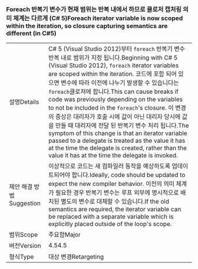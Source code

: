 ### <a name="foreach-iterator-variable-is-now-scoped-within-the-iteration-so-closure-capturing-semantics-are-different-in-c5"></a><span data-ttu-id="2fead-101">Foreach 반복기 변수가 현재 범위는 반복 내에서 하므로 클로저 캡처링 의미 체계는 다르게 (C# 5)</span><span class="sxs-lookup"><span data-stu-id="2fead-101">Foreach iterator variable is now scoped within the iteration, so closure capturing semantics are different (in C#5)</span></span>

|   |   |
|---|---|
|<span data-ttu-id="2fead-102">설명</span><span class="sxs-lookup"><span data-stu-id="2fead-102">Details</span></span>|<span data-ttu-id="2fead-103">C# 5 (Visual Studio 2012)부터 <code>foreach</code> 반복기 변수 반복 내로 범위가 지정 됩니다.</span><span class="sxs-lookup"><span data-stu-id="2fead-103">Beginning with C# 5 (Visual Studio 2012), <code>foreach</code> iterator variables are scoped within the iteration.</span></span> <span data-ttu-id="2fead-104">코드에 포함 되어 있으면 변수에 따라 이전에 나누기 발생할 수 있습니다는 <code>foreach</code>클로저에 합니다.</span><span class="sxs-lookup"><span data-stu-id="2fead-104">This can cause breaks if code was previously depending on the variables to not be included in the <code>foreach</code>'s closure.</span></span> <span data-ttu-id="2fead-105">이 변경의 증상은 대리자가 호출 시에 값이 아닌 대리자 당시에 값을 만들 때 대리자에 전달 된 반복기 변수 처리 됩니다.</span><span class="sxs-lookup"><span data-stu-id="2fead-105">The symptom of this change is that an iterator variable passed to a delegate is treated as the value it has at the time the delegate is created, rather than the value it has at the time the delegate is invoked.</span></span>|
|<span data-ttu-id="2fead-106">제안 해결 방법</span><span class="sxs-lookup"><span data-stu-id="2fead-106">Suggestion</span></span>|<span data-ttu-id="2fead-107">이상적으로 코드는 새 컴파일러 동작을 예상하도록 업데이트되어야 합니다.</span><span class="sxs-lookup"><span data-stu-id="2fead-107">Ideally, code should be updated to expect the new compiler behavior.</span></span> <span data-ttu-id="2fead-108">이전의 의미 체계가 필요한 경우 반복기 변수는 루프 외부에 명시적으로 배치된 별도의 변수로 대체할 수 있습니다.</span><span class="sxs-lookup"><span data-stu-id="2fead-108">If the old semantics are required, the iterator variable can be replaced with a separate variable which is explicitly placed outside of the loop's scope.</span></span>|
|<span data-ttu-id="2fead-109">범위</span><span class="sxs-lookup"><span data-stu-id="2fead-109">Scope</span></span>|<span data-ttu-id="2fead-110">주요함</span><span class="sxs-lookup"><span data-stu-id="2fead-110">Major</span></span>|
|<span data-ttu-id="2fead-111">버전</span><span class="sxs-lookup"><span data-stu-id="2fead-111">Version</span></span>|<span data-ttu-id="2fead-112">4.5</span><span class="sxs-lookup"><span data-stu-id="2fead-112">4.5</span></span>|
|<span data-ttu-id="2fead-113">형식</span><span class="sxs-lookup"><span data-stu-id="2fead-113">Type</span></span>|<span data-ttu-id="2fead-114">대상 변경</span><span class="sxs-lookup"><span data-stu-id="2fead-114">Retargeting</span></span>|

